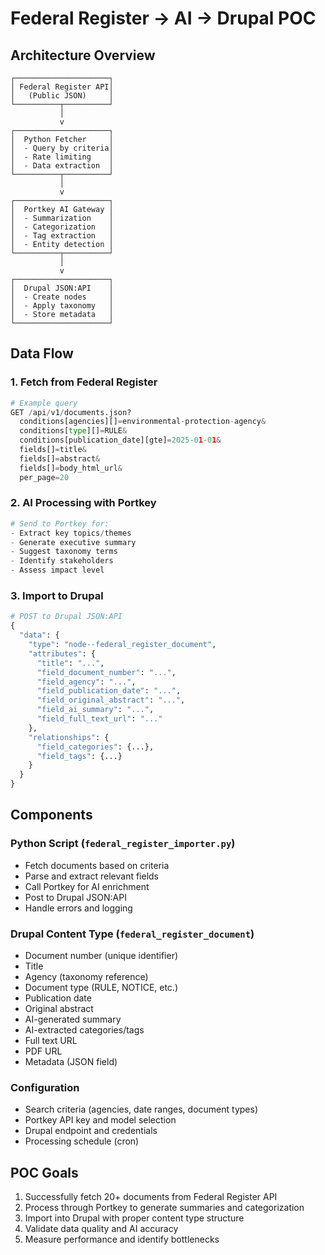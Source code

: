 # Federal Register → AI → Drupal POC

## Architecture Overview

```
┌─────────────────────┐
│ Federal Register API│
│   (Public JSON)     │
└──────────┬──────────┘
           │
           v
┌─────────────────────┐
│  Python Fetcher     │
│  - Query by criteria│
│  - Rate limiting    │
│  - Data extraction  │
└──────────┬──────────┘
           │
           v
┌─────────────────────┐
│  Portkey AI Gateway │
│  - Summarization    │
│  - Categorization   │
│  - Tag extraction   │
│  - Entity detection │
└──────────┬──────────┘
           │
           v
┌─────────────────────┐
│  Drupal JSON:API    │
│  - Create nodes     │
│  - Apply taxonomy   │
│  - Store metadata   │
└─────────────────────┘
```

## Data Flow

### 1. Fetch from Federal Register
```python
# Example query
GET /api/v1/documents.json?
  conditions[agencies][]=environmental-protection-agency&
  conditions[type][]=RULE&
  conditions[publication_date][gte]=2025-01-01&
  fields[]=title&
  fields[]=abstract&
  fields[]=body_html_url&
  per_page=20
```

### 2. AI Processing with Portkey
```python
# Send to Portkey for:
- Extract key topics/themes
- Generate executive summary
- Suggest taxonomy terms
- Identify stakeholders
- Assess impact level
```

### 3. Import to Drupal
```python
# POST to Drupal JSON:API
{
  "data": {
    "type": "node--federal_register_document",
    "attributes": {
      "title": "...",
      "field_document_number": "...",
      "field_agency": "...",
      "field_publication_date": "...",
      "field_original_abstract": "...",
      "field_ai_summary": "...",
      "field_full_text_url": "..."
    },
    "relationships": {
      "field_categories": {...},
      "field_tags": {...}
    }
  }
}
```

## Components

### Python Script (`federal_register_importer.py`)
- Fetch documents based on criteria
- Parse and extract relevant fields
- Call Portkey for AI enrichment
- Post to Drupal JSON:API
- Handle errors and logging

### Drupal Content Type (`federal_register_document`)
- Document number (unique identifier)
- Title
- Agency (taxonomy reference)
- Document type (RULE, NOTICE, etc.)
- Publication date
- Original abstract
- AI-generated summary
- AI-extracted categories/tags
- Full text URL
- PDF URL
- Metadata (JSON field)

### Configuration
- Search criteria (agencies, date ranges, document types)
- Portkey API key and model selection
- Drupal endpoint and credentials
- Processing schedule (cron)

## POC Goals

1. Successfully fetch 20+ documents from Federal Register API
2. Process through Portkey to generate summaries and categorization
3. Import into Drupal with proper content type structure
4. Validate data quality and AI accuracy
5. Measure performance and identify bottlenecks

